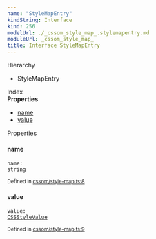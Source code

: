 ```yaml
---
name: "StyleMapEntry"
kindString: Interface
kind: 256
modelUrl: ./_cssom_style_map_.stylemapentry.md
moduleUrl: _cssom_style_map_
title: Interface StyleMapEntry
---
```



<section class="pt-2 tsd-panel tsd-hierarchy">
<div class="lead">Hierarchy</div>
<ul class="pl-3 tsd-hierarchy list-style-initial">
<li>
<span class="target">StyleMapEntry</span>

</li>
</ul>

</section>





<section >
<div class="lead pb-2">Index</div>
<section class="tsd-panel tsd-index-panel">
<div class="tsd-index-content">
<section class="tsd-index-section ">
<strong>Properties</strong>
<ul>
<li class="tsd-kind-property tsd-parent-kind-interface"><a href="../_cssom_style_map_.stylemapentry/#name" class="tsd-kind-icon">name</a></li>
<li class="tsd-kind-property tsd-parent-kind-interface"><a href="../_cssom_style_map_.stylemapentry/#value" class="tsd-kind-icon">value</a></li>
</ul>
</section>
</div>
</section>
</section>
<section>
<div class="lead">Properties</div>
<section class="pb-4 pt-2 tsd-kind-property tsd-parent-kind-interface">
<div class="d-flex flex-row">

<h4 id="name">name</h4>
</div>

<code class="tsd-signature tsd-kind-icon">name<span class="tsd-signature-symbol">:</span> <span class="tsd-signature-type">string</span></code>

<aside class="tsd-sources pb-2">
<div class="d-flex flex-column">
<small class="text-muted">Defined in <a href="https://github.com/umbopepato/visua/blob/098ba6b/src/cssom/style-map.ts#L8">cssom/style-map.ts:8</a></small>
</div>
</aside>




</section>
<section class="pb-4 pt-2 tsd-kind-property tsd-parent-kind-interface">
<div class="d-flex flex-row">

<h4 id="value">value</h4>
</div>

<code class="tsd-signature tsd-kind-icon">value<span class="tsd-signature-symbol">:</span> <a href="../_cssom_css_style_value_.cssstylevalue/" class="tsd-signature-type">CSSStyleValue</a></code>

<aside class="tsd-sources pb-2">
<div class="d-flex flex-column">
<small class="text-muted">Defined in <a href="https://github.com/umbopepato/visua/blob/098ba6b/src/cssom/style-map.ts#L9">cssom/style-map.ts:9</a></small>
</div>
</aside>




</section>
</section>
